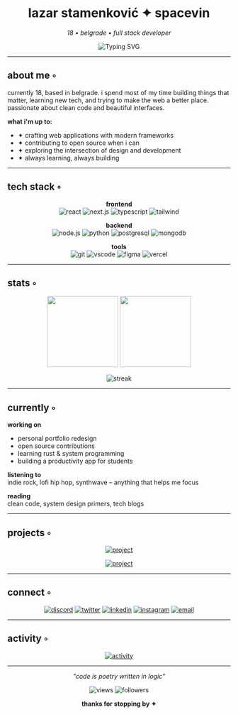 <div align="center">

# lazar stamenković ✦ spacevin

*18 • belgrade • full stack developer*

<img src="https://readme-typing-svg.herokuapp.com?font=JetBrains+Mono&size=16&duration=4000&pause=1000&color=8B5CF6&center=true&vCenter=true&width=500&lines=building+digital+experiences;coding+through+the+night;always+learning+something+new;making+ideas+come+to+life" alt="Typing SVG" />

</div>

---

## about me ◦

currently 18, based in belgrade. i spend most of my time building things that matter, learning new tech, and trying to make the web a better place. passionate about clean code and beautiful interfaces.

**what i'm up to:**
- ✦ crafting web applications with modern frameworks
- ✦ contributing to open source when i can
- ✦ exploring the intersection of design and development
- ✦ always learning, always building

---

## tech stack ◦

<div align="center">

**frontend**  
![react](https://img.shields.io/badge/react-1a1a1a?style=flat-square&logo=react&logoColor=61DAFB)
![next.js](https://img.shields.io/badge/next.js-1a1a1a?style=flat-square&logo=next.js&logoColor=white)
![typescript](https://img.shields.io/badge/typescript-1a1a1a?style=flat-square&logo=typescript&logoColor=3178C6)
![tailwind](https://img.shields.io/badge/tailwind-1a1a1a?style=flat-square&logo=tailwindcss&logoColor=06B6D4)

**backend**  
![node.js](https://img.shields.io/badge/node.js-1a1a1a?style=flat-square&logo=node.js&logoColor=339933)
![python](https://img.shields.io/badge/python-1a1a1a?style=flat-square&logo=python&logoColor=3776AB)
![postgresql](https://img.shields.io/badge/postgresql-1a1a1a?style=flat-square&logo=postgresql&logoColor=4169E1)
![mongodb](https://img.shields.io/badge/mongodb-1a1a1a?style=flat-square&logo=mongodb&logoColor=47A248)

**tools**  
![git](https://img.shields.io/badge/git-1a1a1a?style=flat-square&logo=git&logoColor=F05032)
![vscode](https://img.shields.io/badge/vscode-1a1a1a?style=flat-square&logo=visualstudiocode&logoColor=007ACC)
![figma](https://img.shields.io/badge/figma-1a1a1a?style=flat-square&logo=figma&logoColor=F24E1E)
![vercel](https://img.shields.io/badge/vercel-1a1a1a?style=flat-square&logo=vercel&logoColor=white)

</div>

---

## stats ◦

<div align="center">

<img height="160em" src="https://github-readme-stats.vercel.app/api?username=spacevin&show_icons=true&theme=dark&hide_border=true&bg_color=0d1117&title_color=8b5cf6&icon_color=8b5cf6&text_color=c9d1d9&custom_title=github+stats"/>

<img height="160em" src="https://github-readme-stats.vercel.app/api/top-langs/?username=spacevin&layout=compact&theme=dark&hide_border=true&bg_color=0d1117&title_color=8b5cf6&text_color=c9d1d9&custom_title=languages"/>

</div>

<div align="center">

![streak](https://github-readme-streak-stats.herokuapp.com/?user=spacevin&theme=dark&hide_border=true&background=0d1117&stroke=8b5cf6&ring=8b5cf6&fire=8b5cf6&currStreakLabel=c9d1d9&sideLabels=c9d1d9&currStreakNum=c9d1d9&sideNums=c9d1d9&dates=c9d1d9)

</div>

---

## currently ◦

**working on**
- personal portfolio redesign
- open source contributions
- learning rust & system programming
- building a productivity app for students

**listening to**  
indie rock, lofi hip hop, synthwave – anything that helps me focus

**reading**  
clean code, system design primers, tech blogs

---

## projects ◦

<div align="center">

[![project](https://github-readme-stats.vercel.app/api/pin/?username=spacevin&repo=project-name&theme=dark&hide_border=true&bg_color=0d1117&title_color=8b5cf6&text_color=c9d1d9)](https://github.com/spacevin/project-name)

[![project](https://github-readme-stats.vercel.app/api/pin/?username=spacevin&repo=another-project&theme=dark&hide_border=true&bg_color=0d1117&title_color=8b5cf6&text_color=c9d1d9)](https://github.com/spacevin/another-project)

</div>

---

## connect ◦

<div align="center">

[![discord](https://img.shields.io/badge/discord-1a1a1a?style=flat-square&logo=discord&logoColor=5865F2)](https://discord.gg/spacevin)
[![twitter](https://img.shields.io/badge/twitter-1a1a1a?style=flat-square&logo=twitter&logoColor=1DA1F2)](https://twitter.com/spacevin_dev)
[![linkedin](https://img.shields.io/badge/linkedin-1a1a1a?style=flat-square&logo=linkedin&logoColor=0A66C2)](https://linkedin.com/in/lazar-stamenkovic)
[![instagram](https://img.shields.io/badge/instagram-1a1a1a?style=flat-square&logo=instagram&logoColor=E4405F)](https://instagram.com/spacevin.dev)
[![email](https://img.shields.io/badge/email-1a1a1a?style=flat-square&logo=gmail&logoColor=EA4335)](mailto:lazar.stamenkovic@example.com)

</div>

---

## activity ◦

<div align="center">

[![activity](https://github-readme-activity-graph.vercel.app/graph?username=spacevin&theme=github-compact&hide_border=true&bg_color=0d1117&color=8b5cf6&line=8b5cf6&point=c9d1d9)](https://github.com/spacevin)

</div>

---

<div align="center">

*"code is poetry written in logic"*

![views](https://komarev.com/ghpvc/?username=spacevin&color=8b5cf6&style=flat-square&label=views)
![followers](https://img.shields.io/github/followers/spacevin?style=flat-square&color=8b5cf6&label=followers)

**thanks for stopping by ✦**

</div>
